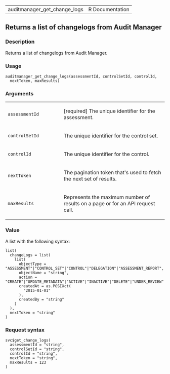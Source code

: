<table style="width: 100%;">
<tbody>
<tr class="odd">
<td>auditmanager_get_change_logs</td>
<td style="text-align: right;">R Documentation</td>
</tr>
</tbody>
</table>

## Returns a list of changelogs from Audit Manager

### Description

Returns a list of changelogs from Audit Manager.

### Usage

    auditmanager_get_change_logs(assessmentId, controlSetId, controlId,
      nextToken, maxResults)

### Arguments

<table>
<colgroup>
<col style="width: 35%" />
<col style="width: 65%" />
</colgroup>
<tbody>
<tr class="odd">
<td><code
id="auditmanager_get_change_logs_:_assessmentId">assessmentId</code></td>
<td><p>[required] The unique identifier for the assessment.</p></td>
</tr>
<tr class="even">
<td><code
id="auditmanager_get_change_logs_:_controlSetId">controlSetId</code></td>
<td><p>The unique identifier for the control set.</p></td>
</tr>
<tr class="odd">
<td><code
id="auditmanager_get_change_logs_:_controlId">controlId</code></td>
<td><p>The unique identifier for the control.</p></td>
</tr>
<tr class="even">
<td><code
id="auditmanager_get_change_logs_:_nextToken">nextToken</code></td>
<td><p>The pagination token that's used to fetch the next set of
results.</p></td>
</tr>
<tr class="odd">
<td><code
id="auditmanager_get_change_logs_:_maxResults">maxResults</code></td>
<td><p>Represents the maximum number of results on a page or for an API
request call.</p></td>
</tr>
</tbody>
</table>

### Value

A list with the following syntax:

    list(
      changeLogs = list(
        list(
          objectType = "ASSESSMENT"|"CONTROL_SET"|"CONTROL"|"DELEGATION"|"ASSESSMENT_REPORT",
          objectName = "string",
          action = "CREATE"|"UPDATE_METADATA"|"ACTIVE"|"INACTIVE"|"DELETE"|"UNDER_REVIEW"|"REVIEWED"|"IMPORT_EVIDENCE",
          createdAt = as.POSIXct(
            "2015-01-01"
          ),
          createdBy = "string"
        )
      ),
      nextToken = "string"
    )

### Request syntax

    svc$get_change_logs(
      assessmentId = "string",
      controlSetId = "string",
      controlId = "string",
      nextToken = "string",
      maxResults = 123
    )
